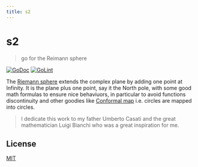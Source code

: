 ```yaml
---
title: s2
---
```

# s2

> go for the Reimann sphere

[![GoDoc](https://godoc.org/github.com/fibo/s2?status.svg)](https://godoc.org/github.com/fibo/s2)
[![GoLint](https://img.shields.io/badge/go-lint-blue.svg)](http://go-lint.appspot.com/github.com/fibo/s2)

The [Riemann sphere](https://en.wikipedia.org/wiki/Riemann_sphere)
extends the complex plane by adding one point at Infinity.
It is the plane plus one point, say it the North pole,
with some good math formulas to ensure nice behaviuors, in
particular to avoid functions discontinuity and other goodies like
[Conformal map](https://en.wikipedia.org/wiki/Conformal_map) i.e.
circles are mapped into circles.

> I dedicate this work to my father Umberto Casati and the great
> mathematician Luigi Bianchi who was a great inspiration for me.

## License

[MIT](http://g14n.info/mit-license/)
